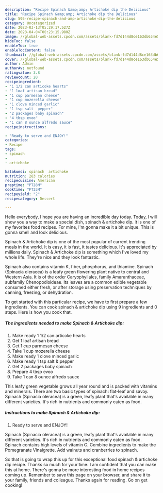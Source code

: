 ```yaml
---
description: "Recipe Spinach &amp;amp; Artichoke dip the Delicious"
title: "Recipe Spinach &amp;amp; Artichoke dip the Delicious"
slug: 595-recipe-spinach-and-amp-artichoke-dip-the-delicious
category: Uncategorized
date: 2023-03-13T05:29:17.527Z
date: 2023-04-04T00:23:15.980Z
image: //global-web-assets.cpcdn.com/assets/blank-fd7d144d8ce163db654e5a02c40b08a2775adb7897d16e4062681dc7e1b2800f.png
hideToc: false
enableToc: true
enableTocContent: false
thumbnail: //global-web-assets.cpcdn.com/assets/blank-fd7d144d8ce163db654e5a02c40b08a2775adb7897d16e4062681dc7e1b2800f.png
cover: //global-web-assets.cpcdn.com/assets/blank-fd7d144d8ce163db654e5a02c40b08a2775adb7897d16e4062681dc7e1b2800f.png
author: Admin
authorAv: notfound
ratingvalue: 3.8
reviewcount: 20
recipeingredient:
- "1 1/2 can articoke hearts"
- "1 loaf artisan bread"
- "1 cup parmesan cheese"
- "1 cup mozerella cheese"
- "1 clove minced garlic"
- "1 tsp salt  pepper"
- "2 packages baby spinach"
- "4 tbsp evoo"
- "1 can 8 ounce alfredo sauce"
recipeinstructions:

- "Ready to serve and ENJOY!"
categories:
- Recipe
tags:
- spinach
- 
- artichoke

katakunci: spinach  artichoke 
nutrition: 283 calories
recipecuisine: American
preptime: "PT28M"
cooktime: "PT33M"
recipeyield: "2"
recipecategory: Dessert

---
```



Hello everybody, I hope you are having an incredible day today. Today, I will show you a way to make a special dish, spinach &amp; artichoke dip. It is one of my favorites food recipes. For mine, I'm gonna make it a bit unique. This is gonna smell and look delicious.

Spinach &amp; Artichoke dip is one of the most popular of current trending meals in the world. It is easy, it is fast, it tastes delicious. It's appreciated by millions daily. Spinach &amp; Artichoke dip is something which I've loved my whole life. They're nice and they look fantastic.

Spinach also contains vitamin K, fiber, phosphorus, and thiamine. Spinach (Spinacia oleracea) is a leafy green flowering plant native to central and Western Asia. It is of the order Caryophyllales, family Amaranthaceae, subfamily Chenopodioideae. Its leaves are a common edible vegetable consumed either fresh, or after storage using preservation techniques by canning, freezing, or dehydration.


To get started with this particular recipe, we have to first prepare a few ingredients. You can cook spinach &amp; artichoke dip using 9 ingredients and 0 steps. Here is how you cook that.

<!--inarticleads1-->

##### The ingredients needed to make Spinach &amp; Artichoke dip:

1. Make ready 1 1/2 can articoke hearts
1. Get 1 loaf artisan bread
1. Get 1 cup parmesan cheese
1. Take 1 cup mozerella cheese
1. Make ready 1 clove minced garlic
1. Make ready 1 tsp salt &amp; pepper
1. Get 2 packages baby spinach
1. Prepare 4 tbsp evoo
1. Take 1 can 8 ounce alfredo sauce


This leafy green vegetable grows all year round and is packed with vitamins and minerals. There are two basic types of spinach: flat-leaf and savoy. Spinach (Spinacia oleracea) is a green, leafy plant that&#39;s available in many different varieties. It&#39;s rich in nutrients and commonly eaten as food. 

<!--inarticleads2-->

##### Instructions to make Spinach &amp; Artichoke dip:


1. Ready to serve and ENJOY!

Spinach (Spinacia oleracea) is a green, leafy plant that&#39;s available in many different varieties. It&#39;s rich in nutrients and commonly eaten as food. Spinach contains high levels of vitamin C. Combine ingredients to make the Pomegranate Vinaigrette. Add walnuts and cranberries to spinach. 

So that is going to wrap this up for this exceptional food spinach &amp; artichoke dip recipe. Thanks so much for your time. I am confident that you can make this at home. There's gonna be more interesting food in home recipes coming up. Remember to save this page on your browser, and share it to your family, friends and colleague. Thanks again for reading. Go on get cooking!
